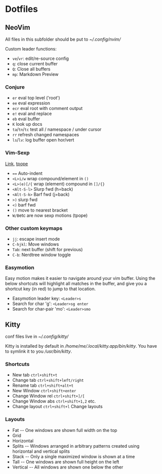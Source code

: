 # Dotfiles

## NeoVim
All files in this subfolder should be put to _~/.config/nvim/_

Custom leader functions:

* `ve`/`vr`: edit/re-source config
* `q`: close current buffer
* `Q`: Close all buffers
* `mp`: Markdown Preview

### Conjure
* `er` eval top level ('root')
* `ee` eval expression
* `ecr` eval root with comment output
* `e!` eval and replace
* `eb` eval buffer
* `K` look up docs
* `ta`/`tn`/`tc` test all / namespace / under cursor
* `rr` refresh changed namespaces
* `ls`/`lv`: log buffer open hor/vert

### Vim-Sexp
[Link](https://github.com/guns/vim-sexp), [tpope](https://github.com/tpope/vim-sexp-mappings-for-regular-people)

* `==` Auto-indent
* `<L>i/w` wrap compound/element in `()`
* `<L>(e)[/{` wrap (element) compound in `[]/{}`
* `<Alt-S-l>` Slurp fwd (h=back)
* `<Alt-S-k>` Barf fwd (j=back)
* `>)` slurp fwd
* `<)` barf fwd
* `()` move to nearest bracket
* `W/B`etc are now sexp motions (tpope)

### Other custom keymaps
* `jj`: escape insert mode
* `C-hjkl`: Move windows
* `Tab`: next buffer (shift for previous)
* `C-b`: Nerdtree window toggle

### Easymotion
Easy motion makes it easier to navigate around your vim buffer. Using the below shortcuts will highlight all matches in the buffer, and give you a shortcut key (in red) to jump to that location.

* Easymotion leader key: `<Leader>s`
* Search for char 'g': `<Leader>sg enter`
* Search for char-pair 'mo': `<Leader>smo`

## Kitty
conf files live in _~/.config/kitty/_

Kitty is installed by default in _/home/me/.local/kitty.app/bin/kitty_. You have to symlink it to you _/usr/bin/kitty_.

### Shortcuts
* New tab `ctrl+shift+t`
* Change tab `ctrl+shift+left/right`
* Rename tab `ctrl+shift+alt+t`
* New Window `ctrl+shift+enter`
* Change Window rel `ctrl+shift+]/[`
* Change Window abs `ctrl+shift+1,2` etc.
* Change layout `ctrl+shift+l` Change layouts

### Layouts
* Fat -- One windows are shown full width on the top
* Grid
* Horizontal
* Splits -- Windows arranged in arbitrary patterns created using horizontal and vertical splits
* Stack -- Only a single maximized window is shown at a time
* Tall -- One windows are shown full height on the left
* Vertical -- All windows are shown one below the other


